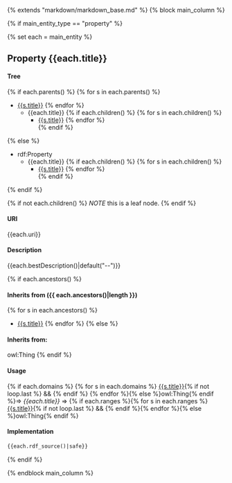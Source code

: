 {% extends "markdown/markdown_base.md" %}
{% block main_column %}


{% if main_entity_type == "property"  %}

{% set each = main_entity  %}

## Property {{each.title}}


#### Tree
{% if each.parents() %}
{% for s in each.parents() %}
* [{{s.title}}]({{s.slug}}.md)
{% endfor %}
    * {{each.title}}
{% if each.children()  %}
{% for s in each.children() %}
        * [{{s.title}}]({{s.slug}}.md)
{% endfor %}        
{% endif %}

{% else %}
* rdf:Property
    * {{each.title}}
{% if each.children()  %}
{% for s in each.children() %}
        * [{{s.title}}]({{s.slug}}.md)
{% endfor %}        
{% endif %}

{% endif %}

{% if not each.children()  %}
*NOTE* this is a leaf node.
{% endif %}

#### URI
{{each.uri}}

#### Description
{{each.bestDescription()|default("--")}}

{% if each.ancestors() %}
#### Inherits from ({{ each.ancestors()|length }})
{% for s in each.ancestors() %}
- [{{s.title}}]({{s.slug}}.md)
{% endfor %}
{% else %}
#### Inherits from:
owl:Thing
{% endif %}


#### Usage
{% if each.domains %}
{% for s in each.domains %}
[{{s.title}}]({{s.slug}}.md){% if not loop.last %} &amp;&amp; {% endif %}
{% endfor %}{% else %}owl:Thing{% endif %}=&gt;&nbsp;_{{each.title}}_&nbsp;=&gt;&nbsp;{% if each.ranges %}{% for s in each.ranges %}[{{s.title}}]({{s.slug}}.md){% if not loop.last %} &amp;&amp; {% endif %}{% endfor %}{% else %}owl:Thing{% endif %}

#### Implementation
```rdf
{{each.rdf_source()|safe}}
```


{% endif %}




{% endblock main_column %}
